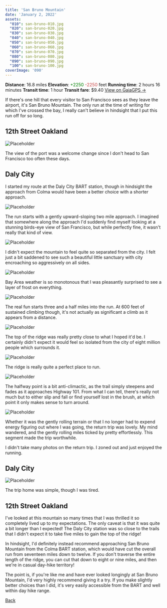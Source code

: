 ```yaml
---
title: 'San Bruno Mountain'
date: 'January 2, 2022'
assets:
  "010": san-bruno-010.jpg
  "020": san-bruno-020.jpg
  "030": san-bruno-030.jpg
  "040": san-bruno-040.jpg
  "050": san-bruno-050.jpg
  "060": san-bruno-060.jpg
  "070": san-bruno-070.jpg
  "080": san-bruno-080.jpg
  "090": san-bruno-090.jpg
  "100": san-bruno-100.jpg
coverImage: '090'
---
```


<span data-behavior="introduction"></span>

<span class="intro-meta intro-meta--distance">**Distance**: 16.8 miles</span>
<span class="intro-meta intro-meta--elevation">**Elevation**: <span style="color:green">+2250</span> <span style="color:#ca4747">-2250</span> feet</span>
<span class="intro-meta intro-meta--time">**Running time**: 2 hours 16 minutes</span>
<span class="intro-meta intro-meta--transit">**Transit time**: 1 hour</span>
<span class="intro-meta intro-meta--fare">**Transit fare**: $9.40</span>
<span class="intro-meta intro-meta--link">[View on GaiaGPS →](https://www.gaiagps.com/datasummary/track/381b4f4155cd89b1c5a460c90fb55b0c/)</span>

If there's one hill that every visitor to San Francisco sees as they leave the airport, it's San Bruno Mountain. The only run at the time of writing for which I've crossed the bay, I really can't believe in hindsight that I put this run off for so long.

<span data-behavior="anchor" data-feature-index="0" data-mile-position="0"></span>
## 12th Street Oakland

<span data-behavior="anchor" data-feature-index="0" data-mile-position="1.5"></span>
![Placeholder](san-bruno-010.jpg)

The view of the port was a welcome change since I don't head to San Francisco too often these days.

<span data-behavior="anchor" data-feature-index="1" data-mile-position="0"></span>
## Daly City

<span data-behavior="anchor" data-feature-index="1" data-mile-position="0"></span>
I started my route at the Daly City BART station, though in hindsight the approach from Colma would have been a better choice with a shorter approach.

<span data-behavior="anchor" data-feature-index="1" data-mile-position="1.1"></span>
![Placeholder](san-bruno-020.jpg)

The run starts with a gently upward-sloping two mile approach. I imagined that somewhere along the approach I'd suddenly find myself looking at a stunning birds-eye view of San Francisco, but while perfectly fine, it wasn't really that kind of view.

<span data-behavior="anchor" data-feature-index="1" data-mile-position="1.5"></span>
![Placeholder](san-bruno-030.jpg)

I didn't expect the mountain to feel quite so separated from the city. I felt just a bit saddened to see such a beautiful little sanctuary with city encroaching so aggressively on all sides.

<span data-behavior="anchor" data-feature-index="1" data-mile-position="3"></span>
![Placeholder](san-bruno-040.jpg)

Bay Area weather is so monotonous that I was pleasantly surprised to see a layer of frost on everything.

<span data-behavior="anchor" data-feature-index="1" data-mile-position="4"></span>
![Placeholder](san-bruno-050.jpg)

The real fun starts three and a half miles into the run. At 600 feet of sustained climbing though, it's not actually as significant a climb as it appears from a distance.

<span data-behavior="anchor" data-feature-index="1" data-mile-position="5.15"></span>
![Placeholder](san-bruno-060.jpg)

The top of the ridge was really pretty close to what I hoped it'd be. I certainly didn't expect it would feel so isolated from the city of eight million people which surrounds it.

<span data-behavior="anchor" data-feature-index="1" data-mile-position="6.5"></span>
![Placeholder](san-bruno-070.jpg)

The ridge is really quite a perfect place to run.

<span data-behavior="anchor" data-feature-index="1" data-mile-position="8.3"></span>
![Placeholder](san-bruno-080.jpg)

The halfway point is a bit anti-climactic, as the trail simply steepens and fades as it approaches Highway 101. From what I can tell, there's really not much but to either slip and fall or find yourself lost in the brush, at which point it only makes sense to turn around.

<span data-behavior="anchor" data-feature-index="1" data-mile-position="9.5"></span>
![Placeholder](san-bruno-090.jpg)

Whether it was the gently rolling terrain or that I no longer had to expend energy figuring out where I was going, the return trip was lovely. My mind wandered, and the gently rolling miles ticked by pretty effortlessly. This segment made the trip worthwhile.

<span data-behavior="anchor" data-feature-index="1" data-mile-position="13"></span>

I didn't take many photos on the return trip. I zoned out and just enjoyed the running.

<span data-behavior="anchor" data-feature-index="2" data-mile-position="0"></span>
## Daly City

<span data-behavior="anchor" data-feature-index="2" data-mile-position="0"></span>
![Placeholder](san-bruno-100.jpg)

The trip home was simple, though I was tired.

<span data-behavior="anchor" data-feature-index="2" data-mile-position="15.28"></span>
## 12th Street Oakland

<span data-behavior="conclusion"></span>

I've looked at this mountain so many times that I was thrilled it so completely lived up to my expectations. The only caveat is that it was quite a bit longer than I expected! The Daly City station was so close to the trails that I didn't expect it to take five miles to gain the top of the ridge!

In hindsight, I'd definitely instead recommend approaching San Bruno Mountain from the Colma BART station, which would have cut the overall run from seventeen miles down to twelve. If you don't traverse the entire length of the ridge, you can cut that down to eight or nine miles, and then we're in casual day-hike territory!

The point is, if you're like me and have ever looked longingly at San Bruno Mountain, I'd very highly recommend giving it a try. If you make slightly better choices than I did, it's very easily accessible from the BART and well within day hike range.

[Back]()


